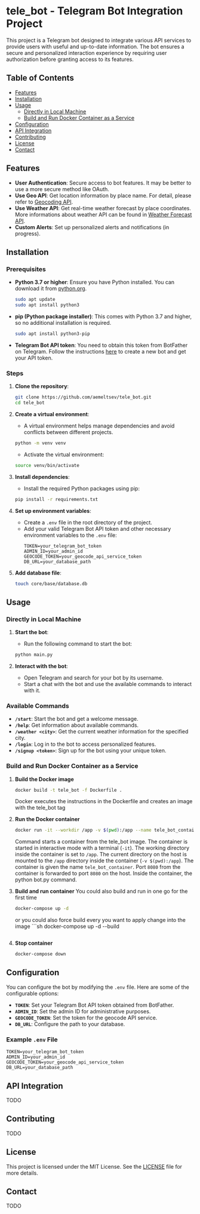 # tele_bot - Telegram Bot Integration Project

This project is a Telegram bot designed to integrate various API services to provide users with useful and up-to-date information. The bot ensures a secure and personalized interaction experience by requiring user authorization before granting access to its features.

## Table of Contents

- [Features](#features)
- [Installation](#installation)
- [Usage](#usage)
  - [Directly in Local Machine](#directly-in-local-machine)
  - [Build and Run Docker Container as a Service](#build-and-run-docker-container-as-a-service)
- [Configuration](#configuration)
- [API Integration](#api-integration)
- [Contributing](#contributing)
- [License](#license)
- [Contact](#contact)

## Features

- **User Authentication**: Secure access to bot features. It may be better to use a more secure method like OAuth.
- **Use Geo API**: Get location information by place name. For detail, please refer to [Geocoding API](https://geocode.maps.co/).
- **Use Weather API**: Get real-time weather forecast by place coordinates. More informations about weather API can be found in [Weather Forecast API](https://open-meteo.com/en/docs).
- **Custom Alerts**: Set up personalized alerts and notifications (in progress).

## Installation

### Prerequisites

- **Python 3.7 or higher**: Ensure you have Python installed. You can download it from [python.org](https://www.python.org/downloads/).
    ```sh
    sudo apt update
    sudo apt install python3
    ```
- **pip (Python package installer)**: This comes with Python 3.7 and higher, so no additional installation is required.
    ```sh
    sudo apt install python3-pip
    ```
- **Telegram Bot API token**: You need to obtain this token from BotFather on Telegram. Follow the instructions [here](https://core.telegram.org/bots#botfather) to create a new bot and get your API token.

### Steps
1. **Clone the repository**:
    ```sh
    git clone https://github.com/aemeltsev/tele_bot.git
    cd tele_bot
    ```

2. **Create a virtual environment**:
    - A virtual environment helps manage dependencies and avoid conflicts between different projects.
    ```sh
    python -m venv venv
    ```
    - Activate the virtual environment:
    ```sh
    source venv/bin/activate
    ```

3. **Install dependencies**:
    - Install the required Python packages using pip:
    ```sh
    pip install -r requirements.txt
    ```

4. **Set up environment variables**:
    - Create a `.env` file in the root directory of the project.
    - Add your valid Telegram Bot API token and other necessary environment variables to the `.env` file:
      ```env
      TOKEN=your_telegram_bot_token
      ADMIN_ID=your_admin_id
      GEOCODE_TOKEN=your_geocode_api_service_token
      DB_URL=your_database_path
      ```

5. **Add database file**:
    ```sh
    touch core/base/database.db
    ```

## Usage
### Directly in Local Machine
1. **Start the bot**:
    - Run the following command to start the bot:
    ```sh
    python main.py
    ```

2. **Interact with the bot**:
    - Open Telegram and search for your bot by its username.
    - Start a chat with the bot and use the available commands to interact with it.

### Available Commands

- **`/start`**: Start the bot and get a welcome message.
- **`/help`**: Get information about available commands.
- **`/weather <city>`**: Get the current weather information for the specified city.
- **`/login`**: Log in to the bot to access personalized features.
- **`/signup <token>`**: Sign up for the bot using your unique token.

### Build and Run Docker Container as a Service

1. **Build the Docker image**
    ```sh
    docker build -t tele_bot -f Dockerfile .
    ```
    Docker executes the instructions in the Dockerfile and creates an image with the tele_bot tag

2. **Run the Docker container**
    ```sh
    docker run -it --workdir /app -v $(pwd):/app --name tele_bot_container -p 8080:8080 tele_bot python bot.py
    ```
    Command starts a container from the tele_bot image. The container is started in interactive mode with a terminal (`-it`). The working directory inside the container is set to `/app`. The current directory on the host is mounted to the `/app` directory inside the container (`-v $(pwd):/app`).
    The container is given the name `tele_bot_container`. Port `8080` from the container is forwarded to port `8080` on the host. Inside the container, the python bot.py command.

3. **Build and run container**
    You could also build and run in one go for the first time
    ```sh
    docker-compose up -d
    ```
    or you could also force build every you want to apply change into the image
        ```sh
    docker-compose up -d --build
    ```

4. **Stop container**
    ```sh
    docker-compose down
    ```

## Configuration

You can configure the bot by modifying the `.env` file. Here are some of the configurable options:

- **`TOKEN`**: Set your Telegram Bot API token obtained from BotFather.
- **`ADMIN_ID`**: Set the admin ID for administrative purposes.
- **`GEOCODE_TOKEN`**: Set the token for the geocode API service.
- **`DB_URL`**: Configure the path to your database.

### Example `.env` File

```env
TOKEN=your_telegram_bot_token
ADMIN_ID=your_admin_id
GEOCODE_TOKEN=your_geocode_api_service_token
DB_URL=your_database_path
```

## API Integration
TODO

## Contributing
TODO

## License
This project is licensed under the MIT License. See the [LICENSE](LICENSE) file for more details.

## Contact
TODO